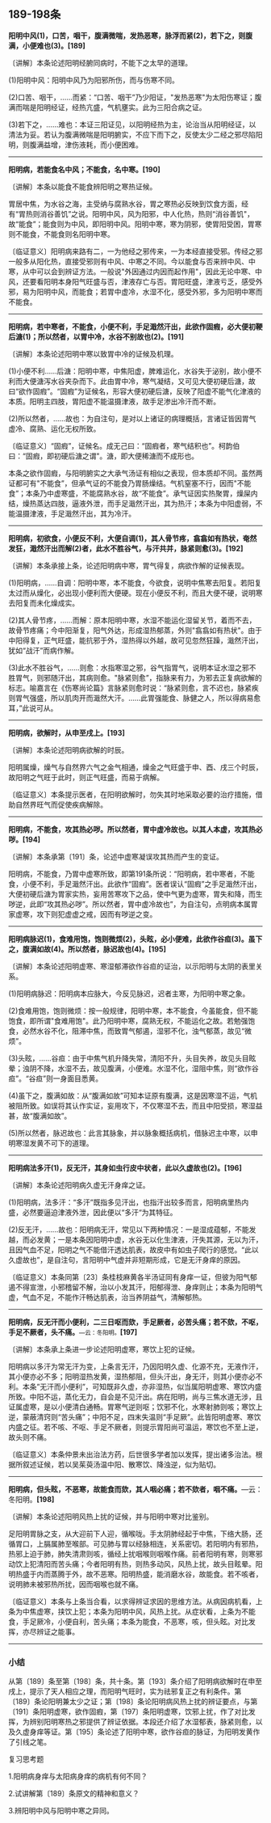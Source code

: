 ## 189-198条

**阳明中风(1)，口苦，咽干，腹满微喘，发热恶寒，脉浮而紧(2)，若下之，则腹满，小便难也(3)。[189]**

〔讲解〕本条论述阳明经腑同病时，不能下之太早的道理。

(1)阳明中风：阳明中风乃为阳邪所伤，而与伤寒不同。

(2)口苦、咽干，……而紧：“口苦、咽干”乃少阳证，"发热恶寒"为太阳伤寒证；腹满而喘是阳明经证，经热亢盛，气机壅实。此为三阳合病之证。

(3)若下之，……难也：本证三阳证见，以阳明经热为主，论治当从阳明经证，以清法为妥。若认为腹满微喘是阳明腑实，不应下而下之，反使太少二经之邪尽陷阳明，则腹满益增，津伤液耗，而小便困难。

------

**阳明病，若能食名中风；不能食，名中寒。[190]**

〔讲解〕本条以能食不能食辨阳明之寒热证候。

胃居中焦，为水谷之海，主受纳与腐熟水谷，胃之寒热必反映到饮食方面，经有“胃热则消谷善饥”之说。阳明中风，风为阳邪，中人化热，热则“消谷善饥"，故“能食”；能食则为中风，即阳明中风。阳明中寒，寒为阴邪，使胃阳受困，胃寒则不能食，不能食则名阳明中寒。

〔临证意义〕阳明病来路有二，一为他经之邪传来，一为本经直接受邪。传经之邪一般多从阳化热，直接受邪则有中风、中寒之不同。今以能食与否来辨中风、中寒，从中可以会到辨证方法。一般说"外因通过内因而起作用"，因此无论中寒、中风，还要看阳明本身阳气旺盛与否，津液存亡与否。胃阳旺盛，津液亏乏，感受外邪，易为阳明中风，而能食；若胃中虚冷，水湿不化，感受外邪，多为阳明中寒而不能食。

------

**阳明病，若中寒者，不能食，小便不利，手足濈然汗出，此欲作固瘕，必大便初鞕后溏(1)；所以然者，以胃中冷，水谷不别故也(2)。[191]**

〔讲解〕本条论述阳明中寒以致胃中冷的证候及机理。

(1)小便不利……后溏：阳明中寒，中焦阳虚，脾难运化，水谷失于泌别，故小便不利而大便溏泻水谷夹杂而下。此由胃中冷，寒气凝结，又可见大便初硬后溏，故曰“欲作固瘕”。“固瘕”为证候名，形容大便初硬后溏，反映了阳虚不能气化津液的本质。阳明主四肢，胃阳虚不能温摄津液，故手足渗出冷汗而不断。

(2)所以然者，……故也：为自注句，是对以上诸证的病理概括，言诸证皆因胃气虚冷、腐熟、运化无权所致。

〔临证意义〕“固瘕”，证候名。成无己曰：“固瘕者，寒气结积也”。柯韵伯曰：“固瘕，即初硬后溏之谓"。溏，即大便稀溏而不成形也。

本条之欲作固瘕，与阳明腑实之大承气汤证有相似之表现，但本质却不同。虽然两证都可有"不能食”，但承气证的不能食乃胃肠燥结。气机窒塞不行，因而"不能食”；本条乃中虚寒盛，不能腐熟水谷，故“不能食”。承气证因实热聚胃，燥屎内结，燥热蒸达四肢，逼液外泄，而手足濈然汗出，其为热汗；本条为中阳虚弱，不能温摄津液，手足濈然汗出，其为冷汗。

------

**阳明病，初欲食，小便反不利，大便自调(1)，其人骨节疼，翕翕如有热状，奄然发狂，濈然汗出而解(2)者，此水不胜谷气，与汗共并，脉紧则愈(3)。[192]**

〔讲解〕本条承接上条，论述阳明病中寒，胃气得复，病欲作解的证候表现。

(1)阳明病，……自调：阳明中寒，本不能食，今欲食，说明中焦寒去阳复。若阳复太过而从燥化，必出现小便利而大便硬。现在小便反不利，而且大便不硬，说明寒去阳复而未化燥成实。

(2)其人骨节疼，……而解：原本阳明中寒，水湿不能运化湿留关节，着而不去，故骨节疼痛；今中阳渐复，阳气外达，形成湿热郁蒸，外则"翕翕如有热状"。由于中阳得复，正气旺盛，能抗邪于外，湿热得以外越，故可见忽然狂躁，濈然汗出，犹如“战汗”而病作解。

(3)此水不胜谷气，……则愈：水指寒湿之邪，谷气指胃气，说明本证水湿之邪不胜胃气，则邪随汗出，其病则愈。"脉紧则愈”，指脉来有力，为邪去正复病欲解的标志。喻嘉言在《伤寒尚论篇》言脉紧则愈时说：“脉紧则愈，言不迟也，脉紧疾则胃气强盛，所以肌肉开而濈然大汗。……此胃强能食、脉健之人，所以得病易愈耳，”此说可从。

------

**阳明病，欲解时，从申至戌上。[193]**

〔讲解〕本条论述阳明病欲解的时辰。

阳明属燥，燥气与自然界六气之金气相通，燥金之气旺盛于申、酉、戌三个时辰，故阳明之气旺于此时，则正气旺盛，而易于病解。

〔临证意义〕本条提示医者，在阳明欲解时，勿失其时地采取必要的治疗措施，借助自然界旺气而促使疾病解除。

------

**阳明病，不能食，攻其热必哕。所以然者，胃中虚冷故也。以其人本虚，攻其热必哕。[194]**

〔讲解〕本条承第〔191〕条，论述中虚寒凝误攻其热而产生的变证。

阳明病，不能食，乃胃中虚寒所致，即第191条所说：“阳明病，若中寒者，不能食，小便不利，手足濈然汗出。此欲作“固瘕”。医者误认“固瘕”之手足濈然汗出，大便初硬后溏为胃家实热，妄用苦寒攻下之品，使中气更为虚寒，胃失和降，而生哕逆，此即“攻其热必哕”。所以然者，胃中虚冷故也”，为自注句，点明病本属胃家虚寒，攻下则犯虚虚之戒，因而有哕逆之变。

------

**阳明病脉迟(1)，食难用饱，饱则微烦(2)，头眩，必小便难，此欲作谷疸(3)。虽下之，腹满如故(4)。所以然者，脉迟故也(4)。[195]**

〔讲解〕本条论述阳明虚寒、寒湿郁滞欲作谷疸的证治，以示阳明与太阴的表里关系。

(1)阳明病脉迟：阳明病本应脉大，今反见脉迟，迟者主寒，为阳明中寒之象。

(2)食难用饱，饱则微烦：按一般规律，阳明中寒，本不能食，今虽能食，但不能饱食，即所谓"食难用饱"。此乃阳明中寒，腐熟无权，不能运化之故。若勉强饱食，必然水谷不化，阻滞中焦，而致胃气郁遏，湿邪不化，浊气郁蒸，故见“微烦”。

(3)头眩，……谷疸：由于中焦气机升降失常，清阳不升，头目失养，故见头目眩晕；浊阴不降，水湿不去，故见腹满，小便难。水湿不化，湿阻中焦，则“欲作谷疸”。“谷疸”则一身面目悉黄。

(4)虽下之，腹满如故：从“腹满如故”可知本证原有腹满，这是因寒湿不运，气机被阻所致。如误将其认作实证，妄用攻下，不仅寒湿不去，而且中阳受损，寒湿益甚，故“腹满如故”。

(5)所以然者，脉迟故也：此言其脉象，并以脉象概括病机，借脉迟主中寒，以申明寒湿发黄不可下的道理。

------

**阳明病法多汗(1)，反无汗，其身如虫行皮中状者，此以久虚故也(2)。[196]**

〔讲解〕本条论述阳明病久虚无汗身痒之证。

(1)阳明病，法多汗：“多汗”既指多见汗出，也指汗出较多而言，阳明病里热内盛，必然要逼迫津液外泄，因此便以“多汗“为其特征。

(2)反无汗，……故也：阳明病无汗，常见以下两种情况：一是湿成蕴郁，不能发越，而必发黄；一是本条因阳明中虚，水谷无以化生津液，汗失其源，无以为汗，且因气血不足，阳明之气不能借汗透达肌表，故皮中有如虫子爬行的感觉。“此以久虚故也”，是自注句，言阳明中气虚并非短期形成，它是无汗身痒的原因。

〔临证意义〕本条同第〔23〕条桂枝麻黄各半汤证同有身痒一证，但彼为阳气郁遏不得宣泄，小邪稽留不解，治以小发其汗，阳郁得泄、身痒则止；本条为阳明气虚，气血不足，不能作汗畅达肌表，治当养阴益气，清解郁热。

------

**阳明病，反无汗而小便利，二三日呕而欬，手足厥者，必苦头痛；若不欬，不呕，手足不厥者，头不痛。**<small>—云：冬阳明。</small>**[197]**

〔讲解〕本条承上条进一步论述阳明虚寒，寒饮上犯的证候。

阳明病以多汗为常无汗为变，上条言无汗，乃因阳明久虚、化源不充，无液作汗，其小便亦必不多；阳明湿热发黄，湿热郁阻，但头汗出，身无汗，则其小便亦必不利。本条”无汗而小便利”，可知既非久虚，亦非湿热，似当属阳明虚寒、寒饮内盛所致。中阳不运，蒸化无力，自会是不见汗出。病在阳明，尚与三焦水道无涉，且证属虚寒，是以小便清白通畅。胃寒气逆则呕；饮邪不化，水寒射肺则咳；寒饮上逆，蒙蔽清窍则“苦头痛”；中阳不足，四末失温则“手足厥”。此皆阳明虚寒、寒饮内盛之征。若不咳、不呕、手足不厥者，则提示胃阳尚可温运，寒饮也不至上逆，故头则不痛。

〔临证意义〕本条仲景未出治法方药，后世很多学者加以发挥，提出诸多治法。根据所叙述证候，若以吴茱萸汤温中阳、散寒饮、降浊逆，似为贴切。

------

**阳明病，但头眩，不恶寒，故能食而欬，其人咽必痛；若不欬者，咽不痛。**—云：冬阳明。**[198]**

〔讲解〕本条论述阳明风热上扰的证候，并与阳明中寒对比鉴别。

足阳明胃脉之支，从大迎前下人迎，循喉咙。手太阴肺经起于中焦，下络大肠，还循胃口，上膈属肺至喉部。可见肺与胃以经脉相连，关系密切。若阳明内有邪热，热邪上迫于肺，肺失清肃则咳，循经上扰咽喉则咽喉作痛。前者阳明有寒，则寒邪动饮上犯清阳而苦头痛；今者阳明有热，则热多动风，风热上扰，故头目眩晕。阳明热盛于内而蒸腾于外，故不恶寒。阳明热盛，能消磨水谷，故能食。若不咳者，说明肺未被邪热所扰，因而咽喉也就不痛。

〔临证意义〕本条与上条当合看，以求得辨证求因的思维方法。从病因病机看，上条为中焦虚寒，挟饮上犯；本条为阳明中风，风热上扰。从症状看，上条为不能食，手足厥冷，小便自利，苦头痛；本条为能食，不恶寒，咳，但头眩。对比发挥，亦尽辨证之能事。

------

### **小结**

从第〔189〕条至第〔198〕条，共十条。第〔193〕条介绍了阳明病欲解时在申至戌上，提示了天人相应之理，而阳明气旺时，实为祛邪复正之有利条件。第〔189〕条论阳明兼太少之证；第〔198〕条论阳明病风热上扰的辨证要点，与第〔191〕条阳明虚寒，欲作固瘕，第〔197〕条阳明虚寒，饮邪上扰，作了对比发挥，为辨别阳明寒热之邪提供了辨证依据。本段还介绍了水湿郁表，脉紧则愈，以及久虚身痒等证。第〔195〕条论述了阳明中寒，欲作谷疸的脉证，为阳明发黄作了引线之笔。

复习思考题

1.阳明病身痒与太阳病身痒的病机有何不同？

2.试讲解第〔189〕条原文的精神和意义？

3.辨阳明中风与阳明中寒之异同。

